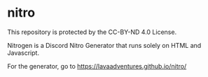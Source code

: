 # nitro
This repository is protected by the CC-BY-ND 4.0 License.

Nitrogen is a Discord Nitro Generator that runs solely on HTML and Javascript.

For the generator, go to https://lavaadventures.github.io/nitro/
